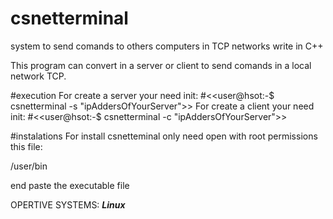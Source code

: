 # csnetterminal
system to send comands to others computers in TCP networks write in C++


This program can convert in a server or client to send comands in a local network TCP. 

#execution
For create a server your need init:
#<<user@hsot:-$ csnetterminal -s "ipAddersOfYourServer">>
For create a client your need init:
#<<user@hsot:-$ csnetterminal -c "ipAddersOfYourServer">>

#instalations 
For install csnetteminal only need open with root permissions this file:

/user/bin 

end paste the executable file

OPERTIVE SYSTEMS:
***Linux***
